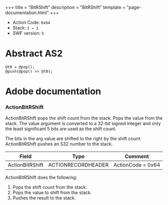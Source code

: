 +++
title = "BitRShift"
description = "BitRShift"
template = "page-documentation.html"
+++

- Action Code: `0x64`
- Stack: `1 → 1`
- SWF version: `5`

# Abstract AS2

```
@t0 = @pop();
@push(@pop() >> @t0);
```

# Adobe documentation

### ActionBitRShift

ActionBitRShift pops the shift count from the stack. Pops the value from the stack. The value argument is
converted to a 32-bit signed integer and only the least significant 5 bits are used as the shift count.

The bits in the arg value are shifted to the right by the shift count. ActionBitRShift pushes an S32 number to the
stack.

| Field             | Type               | Comment                        |
|-------------------|--------------------|--------------------------------|
| ActionBitRShift   | ACTIONRECORDHEADER | ActionCode = 0x64              |

ActionBitRShift does the following:
1. Pops the shift count from the stack.
2. Pops the value to shift from the stack.
3. Pushes the result to the stack.
